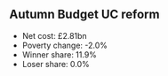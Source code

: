 ## Autumn Budget UC reform

* Net cost: £2.81bn
* Poverty change: -2.0%
* Winner share: 11.9%
* Loser share: 0.0%

